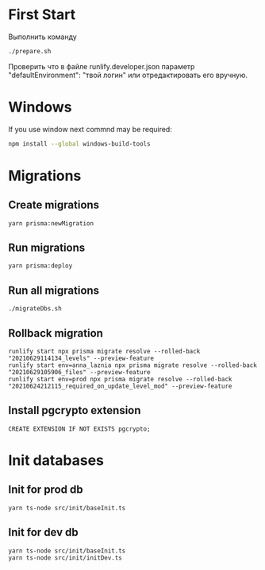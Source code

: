 
# First Start 

Выполнить команду

```sh
./prepare.sh
```

Проверить что в файле runlify.developer.json параметр "defaultEnvironment": "твой логин" или отредактировать его вручную.

# Windows
If you use window next commnd may be required:
```sh
npm install --global windows-build-tools
```

# Migrations

## Create migrations
```
yarn prisma:newMigration
```

## Run migrations
```
yarn prisma:deploy
```

## Run all migrations
```
./migrateDbs.sh
```

## Rollback migration
```
runlify start npx prisma migrate resolve --rolled-back "20210629114134_levels" --preview-feature
runlify start env=anna_laznia npx prisma migrate resolve --rolled-back "20210629105906_files" --preview-feature
runlify start env=prod npx prisma migrate resolve --rolled-back "20210624212115_required_on_update_level_mod" --preview-feature
```

## Install pgcrypto extension
```
CREATE EXTENSION IF NOT EXISTS pgcrypto;
```

# Init databases

## Init for prod db
```
yarn ts-node src/init/baseInit.ts
```

## Init for dev db
```
yarn ts-node src/init/baseInit.ts
yarn ts-node src/init/initDev.ts
```
